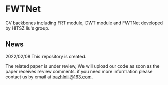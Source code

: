 # FWTNet
CV backbones including FRT module, DWT module and FWTNet developed by HITSZ liu's group.

## News
2022/02/08 This repository is created.

The related paper is under review, We will upload our code as soon as the paper receives review comments. if you need more information please contact us by email at bazhlniii@163.com.
